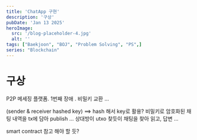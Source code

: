 ```yaml
---
title: 'ChatApp 구현'
description: '구상'
pubDate: 'Jan 13 2025'
heroImage:
  src: '/blog-placeholder-4.jpg'
  alt: ''
tags: ["Baekjoon", "BOJ", "Problem Solving", "PS",]
series: "Blockchain"
---
```


# 구상

P2P 메세징 플랫폼.
1번째 장애 . 비밀키 교환 ...

(sender & receiver hashed key) ==> hash 해서 key로 활용?
비밀키로 암호화된 채팅 내역을 tx에 담아 publish ...
상대방이 utxo 찾듯이 채팅을 찾아 읽고, 답변 ...

smart contract 참고 해야 할 듯?